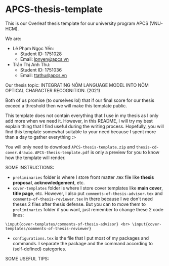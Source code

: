 # APCS-thesis-template

This is our Overleaf thesis template for our university program APCS (VNU-HCM).

We are:
* Lê Phạm Ngọc Yến:
  * Student ID: 1751028
  * Email: lpnyen@apcs.vn
* Trần Thị Anh Thư:
  * Student ID: 1751036
  * Email: ttathu@apcs.vn

Our thesis topic: INTEGRATING NÔM LANGUAGE MODEL INTO NÔM OPTICAL CHARACTER RECOGNITION. (2021)

Both of us promise (to ourselves lol) that if our final score for our thesis exceed a threshold then we will make this template public.

This template does not contain everything that I use in my thesis as I only add more when we need it.
However, in this README, I will try my best explain thing that I find useful during the writing process.
Hopefully, you will find this template somewhat suitable to your need because I spent more than a day to gather everything :>

You will only need to download ``APCS-thesis-template.zip`` and ``thesis-cd-cover.drawio``. ``APCS-thesis-template.pdf`` is only a preview for you to know how the template will render.

SOME INSTRUCTIONS:

* ``preliminaries`` folder is where I store front matter .tex file like **thesis proposal**, **acknowledgement**, etc.
* ``cover-templates`` folder is where I store cover templates like **main cover**, **title page**, etc. However, I also put ``comments-of-thesis-advisor.tex`` and ``comments-of-thesis-reviewer.tex`` in there because I we don't need theses 2 files after thesis defense. But you can to move them to ``preliminaries`` folder if you want, just remember to change these 2 code lines:

 ``\input{cover-templates/comments-of-thesis-advisor} <br>
   \input{cover-templates/comments-of-thesis-reviewer}``

* ``configurations.tex`` is the file that I put most of my packages and commands. I separate the package and the command according to (self-defined) categories.

SOME USEFUL TIPS:
